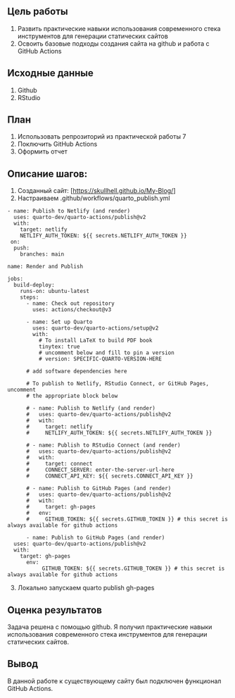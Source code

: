## Цель работы

1.  Развить практические навыки использования современного стека инструментов для генерации статических сайтов
2.  Освоить базовые подходы создания сайта на github и работа с GitHub Actions

## Исходные данные

1.  Github
2.  RStudio

## План

1.  Использовать репрозиторий из практической работы 7
2.  Поключить GitHub Actions
3.  Оформить отчет

## Описание шагов:

1.  Созданный сайт: [https://skullhell.github.io/My-Blog/]
2.  Настраиваем .github/workflows/quarto_publish.yml

```
- name: Publish to Netlify (and render)
  uses: quarto-dev/quarto-actions/publish@v2
  with:
    target: netlify
    NETLIFY_AUTH_TOKEN: ${{ secrets.NETLIFY_AUTH_TOKEN }}
 on:
  push:
    branches: main

name: Render and Publish

jobs:
  build-deploy:
    runs-on: ubuntu-latest
    steps:
      - name: Check out repository
        uses: actions/checkout@v3
        
      - name: Set up Quarto
        uses: quarto-dev/quarto-actions/setup@v2
        with:
          # To install LaTeX to build PDF book 
          tinytex: true 
          # uncomment below and fill to pin a version
          # version: SPECIFIC-QUARTO-VERSION-HERE
      
      # add software dependencies here

      # To publish to Netlify, RStudio Connect, or GitHub Pages, uncomment
      # the appropriate block below
      
      # - name: Publish to Netlify (and render)
      #   uses: quarto-dev/quarto-actions/publish@v2
      #   with:
      #     target: netlify
      #     NETLIFY_AUTH_TOKEN: ${{ secrets.NETLIFY_AUTH_TOKEN }}
        
      # - name: Publish to RStudio Connect (and render)
      #   uses: quarto-dev/quarto-actions/publish@v2
      #   with:
      #     target: connect
      #     CONNECT_SERVER: enter-the-server-url-here
      #     CONNECT_API_KEY: ${{ secrets.CONNECT_API_KEY }} 

      # - name: Publish to GitHub Pages (and render)
      #   uses: quarto-dev/quarto-actions/publish@v2
      #   with:
      #     target: gh-pages
      #   env:
      #     GITHUB_TOKEN: ${{ secrets.GITHUB_TOKEN }} # this secret is always available for github actions
      
      - name: Publish to GitHub Pages (and render)
  uses: quarto-dev/quarto-actions/publish@v2
  with:
    target: gh-pages
      env:
           GITHUB_TOKEN: ${{ secrets.GITHUB_TOKEN }} # this secret is always available for github actions
```
3.  Локально запускаем quarto publish gh-pages

## Оценка результатов

Задача решена с помощью github. Я получил практические навыки использования современного стека инструментов для генерации статических сайтов.

## Вывод

В данной работе к существующему сайту был подключен функционал GitHub Actions.
